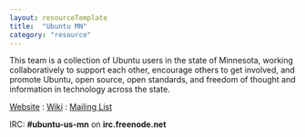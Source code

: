 ```yaml
---
layout: resourceTemplate
title:  "Ubuntu MN"
category: "resource"
---
```

This team is a collection of Ubuntu users in the state of Minnesota, working collaboratively to support each other, encourage others to get involved, and promote Ubuntu, open source, open standards, and freedom of thought and information in technology across the state.

<a href="http://ubuntu-minnesota.org" target="_blank">Website</a>   :   <a href="http://wiki.ubuntu.com/MinnesotaTeam" target="_blank">Wiki</a>   :   <a href="https://lists.ubuntu.com/mailman/listinfo/ubuntu-us-mn" target="_blank">Mailing List</a> 

IRC: <strong>#ubuntu-us-mn</strong> on <strong>irc.freenode.net</strong>

